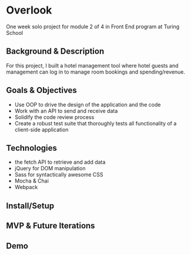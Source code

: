 # Overlook

One week solo project for module 2 of 4 in Front End program at Turing School

## Background & Description

For this project, I built a hotel management tool where hotel guests and management can log in to manage room bookings and spending/revenue.

## Goals & Objectives

- Use OOP to drive the design of the application and the code
- Work with an API to send and receive data
- Solidify the code review process
- Create a robust test suite that thoroughly tests all functionality of a client-side application

## Technologies

- the fetch API to retrieve and add data
- jQuery for DOM manipulation
- Sass for syntactically awesome CSS
- Mocha & Chai
- Webpack

## Install/Setup

## MVP & Future Iterations

## Demo
